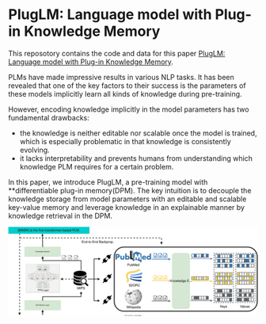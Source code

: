 # PlugLM: Language model with Plug-in Knowledge Memory

This reposotory contains the code and data for this paper [PlugLM: Language model with Plug-in Knowledge Memory](https://openreview.net/forum?id=Plr5l7r0jY6). 

PLMs have made impressive results in various NLP tasks. It has been revealed that one of the key factors to their success is the parameters of these models implicitly learn all kinds of knowledge during pre-training.

However, encoding knowledge implicitly in the model parameters has two fundamental drawbacks:
- the knowledge is neither editable nor scalable once the model is trained, which is especially problematic in that knowledge is consistently evolving. 
- it lacks interpretability and prevents humans from understanding which knowledge PLM requires for a certain problem. 

In this paper, we introduce PlugLM, a pre-training model with **differentiable plug-in memory(DPM). The key intuition is to decouple the knowledge storage from model parameters with an editable and scalable key-value memory and leverage knowledge in an explainable manner by knowledge retrieval in the DPM. 

![model](assets/model.svg)